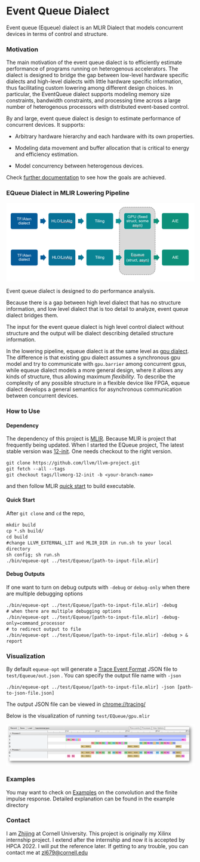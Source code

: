 # Event Queue Dialect
Event queue (Equeue) dialect is an MLIR Dialect that models concurrent devices in terms of control and structure.


### Motivation

The main motivation of the event queue dialect is to efficiently estimate performance of programs running on heterogenous accelerators. The dialect is designed to bridge the gap between low-level hardware specific dialects and high-level dialects with little hardware specific information, thus facilitating custom lowering among different design choices. In particular, the EventQueue dialect supports modeling memory size constraints, bandwidth constraints, and processing time across a large number of heterogenous processors with distributed event-based control.

By and large, event queue dialect is design to estimate performance of concurrent devices. It supports:

- Arbitrary hardware hierarchy and each hardware with its own properties.

-  Modeling data movement and buffer allocation that is critical to energy and efficiency estimation.

- Model concurrency between heterogenous devices.

Check [further documentation](mydoc/) to see how the goals are achieved. 


### EQueue Dialect in MLIR Lowering Pipeline

![lowering_pipeline](mydoc/fig/lowering_pipeline.png)

Event queue dialect is designed to do performance analysis.

Because there is a gap between high level dialect that has no structure information, and low level dialect that is too detail to analyze, event queue dialect bridges them.

The input for the event queue dialect is high level control dialect without structure and the output will be dialect describing detailed structure information.

In the lowering pipeline, equeue dialect is at the same level as [gpu dialect](https://mlir.llvm.org/docs/Dialects/GPU/). The difference is that existing gpu dialect assumes a synchronous gpu model and try to communicate with `gpu.barrier` among concurrent gpus, while equeue dialect models a more general design, where it allows any kinds of structure, thus allowing maximum *flexibility*. To describe the complexity of any possible structure in a flexible device like FPGA, equeue dialect develops a general semantics for asynchronous communication between concurrent devices.



### How to Use

#### Dependency
The dependency of this project is [MLIR](https://mlir.llvm.org/). 
Because MLIR is project that frequently being updated. When I started the EQueue project, The latest stable version was [12-init](
https://github.com/llvm/llvm-project/tree/llvmorg-12-init).
One needs checkout to the right version.
```
git clone https://github.com/llvm/llvm-project.git
git fetch --all --tags
git checkout tags/llvmorg-12-init -b <your-branch-name>
```
and then follow MLIR [quick start](https://mlir.llvm.org/getting_started/) to build executable.


#### Quick Start

After `git clone` and `cd` the repo, 

```shell
mkdir build
cp *.sh build/
cd build
#change LLVM_EXTERNAL_LIT and MLIR_DIR in run.sh to your local directory
sh config; sh run.sh
./bin/equeue-opt ../test/Equeue/[path-to-input-file.mlir]
```

#### Debug Outputs

If one want to turn on debug outputs with `-debug` or `debug-only` when there are multiple debugging options

```shell
./bin/equeue-opt ../test/Equeue/[path-to-input-file.mlir] -debug
# when there are multiple debugging options
./bin/equeue-opt ../test/Equeue/[path-to-input-file.mlir] -debug-only=command_processor
# to redirect output to file
./bin/equeue-opt ../test/Equeue/[path-to-input-file.mlir] -debug > & report
```

### Visualization

By default `equeue-opt` will generate a [Trace Event Format](https://docs.google.com/document/d/1CvAClvFfyA5R-PhYUmn5OOQtYMH4h6I0nSsKchNAySU/preview) JSON file to `test/Equeue/out.json` . You can specify the output file name with `-json` 

```shell
./bin/equeue-opt ../test/Equeue/[path-to-input-file.mlir] -json [path-to-json-file.json]
```

The output JSON file can be viewed in [chrome://tracing/](chrome://tracing/)  

Below is the visualization of running `test/EQueue/gpu.mlir`  

![visualization](/mydoc/fig/estimation_result.png)

### Examples

You may want to check on [Examples](example) on the convolution and the finite impulse response. Detailed explanation can be found in the example directory

### Contact

I am [Zhijing](https://tissue3.github.io/) at Cornell University. This project is originally my Xilinx internship project. I extend after the internship and now it is accepted by HPCA 2022. I will put the reference later. If getting to any trouble, you can contact me at zl679@cornell.edu

